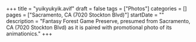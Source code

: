 +++
title = "yuikyukyik.avif"
draft = false
tags = ["Photos"]
categories = []
pages = ["Sacramento, CA (7020 Stockton Blvd)"]
startDate = ""
description = "Fantasy Forest Game Preserve, presumed from Sacramento, CA (7020 Stockton Blvd) as it is paired with promotional photo of its animationics."
+++
